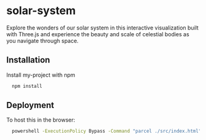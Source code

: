 
# solar-system

Explore the wonders of our solar system in this interactive visualization built with Three.js and experience the beauty and scale of celestial bodies as you navigate through space.




## Installation

Install my-project with npm

```bash
  npm install
```
    
## Deployment

To host this in the browser:

```bash
  powershell -ExecutionPolicy Bypass -Command "parcel ./src/index.html"
```

